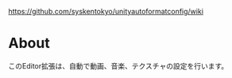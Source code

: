 https://github.com/syskentokyo/unityautoformatconfig/wiki




# About
このEditor拡張は、自動で動画、音楽、テクスチャの設定を行います。


